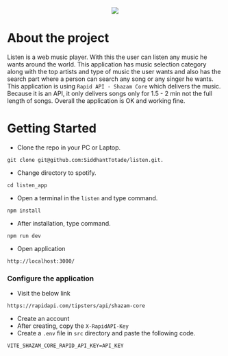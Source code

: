 <div align="center" >
  <img src="https://github.com/SiddhantTotade/spotify/blob/main/app_images/listen_logo.png" />
</div>

# About the project

Listen is a web music player. With this the user can listen any music he wants around the world. This application has music selection category along with the top artists and type of music the user wants and also has the search part where a person can search any song or any singer he wants. This application is using `Rapid API - Shazam Core` which delivers the music. Because it is an API, it only delivers songs only for 1.5 - 2 min not the full length of songs. Overall the application is OK and working fine.

# Getting Started
+ Clone the repo in your PC or Laptop.
```shell
git clone git@github.com:SiddhantTotade/listen.git.
```
+ Change directory to spotify.
```shell
cd listen_app
```
+ Open a terminal in the `listen` and type command.
```shell
npm install
```
+ After installation, type command.
```shell
npm run dev
```
+ Open application
```shell
http://localhost:3000/
```

### Configure the application
+ Visit the below link
```shell
https://rapidapi.com/tipsters/api/shazam-core
```
+ Create an account
+ After creating, copy the `X-RapidAPI-Key`
+ Create a `.env` file in `src` directory and paste the following code.
```shell
VITE_SHAZAM_CORE_RAPID_API_KEY=API_KEY
```
